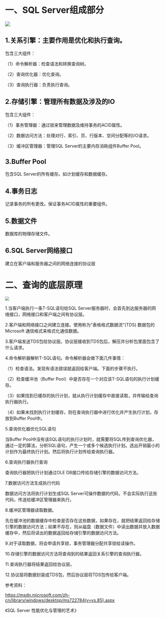 # 一、SQL Server组成部分

![](http://cdn.jayh.club/blog/20210629/JKlAuGMpCU23.png?imageslim)

## 1.关系引擎：主要作用是优化和执行查询。

包含三大组件：

（1）命令解析器：检查语法和转换查询树。

（2）查询优化器：优化查询。

（3）查询执行器：负责执行查询。

## 2.存储引擎：管理所有数据及涉及的IO

包含三大组件：

（1）事务管理器：通过锁来管理数据及维持事务的ACID属性。

（2）数据访问方法：处理对行、索引、页、行版本、空间分配等的I/O请求。

（3）缓冲区管理器：管理SQL Server的主要内存消耗组件Buffer Pool。

## 3.Buffer Pool

包含SQL Server的所有缓存。如计划缓存和数据缓存。

## 4.事务日志

记录事务的所有更改。保证事务ACID属性的重要组件。

## 5.数据文件

数据库的物理存储文件。

## 6.SQL Server网络接口

建立在客户端和服务器之间的网络连接的协议层

# 二、查询的底层原理

<img src="http://cdn.jayh.club/blog/20210629/D90ob0mH2jAU.png?imageslim" style="zoom:80%;" />

1.当客户端执行一条T-SQL语句给SQL Server服务器时，会首先到达服务器的网络接口，网络接口和客户端之间有协议层。

2.客户端和网络接口之间建立连接。使用称为“表格格式数据流”(TDS) 数据包的 Microsoft 通信格式来格式化通信数据。

3.客户端发送TDS包给协议层。协议层接收到TDS包后，解压并分析包里面包含了什么请求。

4.命令解析器解析T-SQL语句。命令解析器会做下面几件事情：

（1）检查语法。发现有语法错误就返回给客户端。下面的步骤不执行。

（2）检查缓冲池（Buffer Pool）中是否存在一个对应该T-SQL语句的执行计划缓存。

（3）如果找到已缓存的执行计划，就从执行计划缓存中直接读取，并传输给查询执行器执行。

（4）如果未找到执行计划缓存，则在查询执行器中进行优化并产生执行计划，存放到Buffer Pool中。

5.查询优化器优化SQL语句

当Buffer Pool中没有该SQL语句的执行计划时，就需要将SQL传到查询优化器，通过一定的算法，分析SQL语句，产生一个或多个候选执行计划。选出开销最小的计划作为最终执行计划。然后将执行计划传给查询执行器。

6.查询执行器执行查询

查询执行器把执行计划通过OLE DB接口传给存储引擎的数据访问方法。

7.数据访问方法生成执行代码

数据访问方法将执行计划生成SQL Server可操作数据的代码，不会实际执行这些代码，传送给缓冲区管理器来执行。

8.缓冲区管理器读取数据。

先在缓冲池的数据缓存中检查是否存在这些数据，如果存在，就把结果返回给存储引擎的数据访问方法；如果不存在，则从磁盘（数据文件）中读出数据并放入数据缓存中，然后将读出的数据返回给存储引擎的数据访问方法。

9.对于读取数据，将会申请共享锁，事务管理器分配共享锁给读操作。

10.存储引擎的数据访问方法将查询到的结果返回关系引擎的查询执行器。

11.查询执行器将结果返回给协议层。

12.协议层将数据封装成TDS包，然后协议层将TDS包传给客户端。



参考资料：

https://msdn.microsoft.com/zh-cn/library/windows/desktop/ms722784(v=vs.85).aspx

《SQL Server 性能优化与管理的艺术》